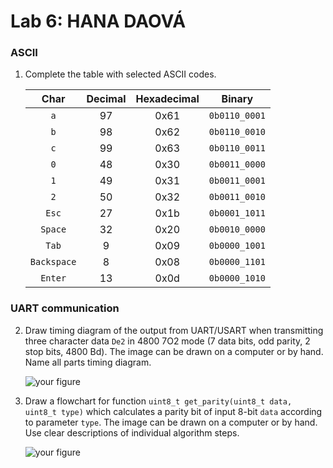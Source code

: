 # Lab 6: HANA DAOVÁ

### ASCII

1. Complete the table with selected ASCII codes.

   | **Char** | **Decimal** | **Hexadecimal** | **Binary** |
   | :-: | :-: | :-: | :-: |
   | `a`         | 97 | 0x61 | `0b0110_0001` |
   | `b`         | 98 | 0x62 | `0b0110_0010` |
   | `c`         | 99 | 0x63 | `0b0110_0011` |
   | `0`         | 48 | 0x30 | `0b0011_0000` |
   | `1`         | 49 | 0x31 | `0b0011_0001` |
   | `2`         | 50 | 0x32 | `0b0011_0010` |
   | `Esc`       | 27 | 0x1b | `0b0001_1011` |
   | `Space`     | 32 | 0x20 | `0b0010_0000` |
   | `Tab`       | 9  | 0x09  | `0b0000_1001` |
   | `Backspace` | 8  | 0x08  | `0b0000_1101` |
   | `Enter`     | 13 | 0x0d  | `0b0000_1010` |

### UART communication

2. Draw timing diagram of the output from UART/USART when transmitting three character data `De2` in 4800 7O2 mode (7 data bits, odd parity, 2 stop bits, 4800&nbsp;Bd). The image can be drawn on a computer or by hand. Name all parts timing diagram.

   ![your figure]()

3. Draw a flowchart for function `uint8_t get_parity(uint8_t data, uint8_t type)` which calculates a parity bit of input 8-bit `data` according to parameter `type`. The image can be drawn on a computer or by hand. Use clear descriptions of individual algorithm steps.

   ![your figure]()
